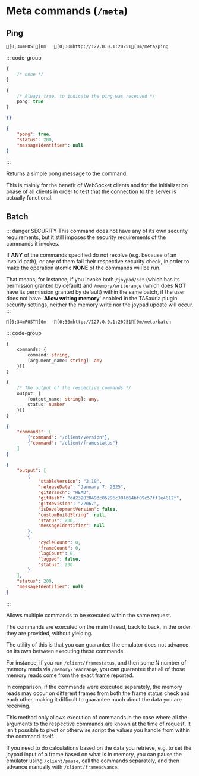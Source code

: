 
# Meta commands (`/meta`)

## Ping
```ansi
[0;34mPOST[0m   [0;30mhttp://127.0.0.1:20251[0m/meta/ping
```
::: code-group
```typescript [Argument schema]
{
    /* none */
}
```
```typescript [Response schema]
{
    /* Always true, to indicate the ping was received */
    pong: true
}
```
```json [Example arguments]
{}
```
```json [Example response]
{
    "pong": true,
    "status": 200,
    "messageIdentifier": null
}
```
:::

Returns a simple pong message to the command.

This is mainly for the benefit of WebSocket clients and for the initialization phase of all clients in order to test that the connection to the server is actually functional.


## Batch
::: danger SECURITY
This command does not have any of its own security requirements, but it still imposes the security requirements of the commands it invokes.

If **ANY** of the commands specified do not resolve (e.g. because of an invalid path), or any of them fail their respective security check, in order to make the operation atomic **NONE** of the commands will be run.

That means, for instance, if you invoke both `/joypad/set` (which has its permission granted by default) and `/memory/writerange` (which does **NOT** have its permission granted by default) within the same batch, if the user does not have '**Allow writing memory**' enabled in the TASauria plugin security settings, neither the memory write nor the joypad update will occur.
:::
```ansi
[0;34mPOST[0m   [0;30mhttp://127.0.0.1:20251[0m/meta/batch
```
::: code-group
```typescript [Argument schema]
{
    commands: {
        command: string,
        [argument_name: string]: any
    }[]
}
```
```typescript [Response schema]
{
    /* The output of the respective commands */
    output: {
        [output_name: string]: any,
        status: number
    }[]
}
```
```json [Example arguments]
{
    "commands": [
        {"command": "/client/version"},
        {"command": "/client/framestatus"}
    ]
}
```
```json [Example response]
{
    "output": [
        {
            "stableVersion": "2.10",
            "releaseDate": "January 7, 2025",
            "gitBranch": "HEAD",
            "gitHash": "dd232820493c05296c304b64bf09c57ff1e4812f",
            "gitRevision": "22067",
            "isDevelopmentVersion": false,
            "customBuildString": null,
            "status": 200,
            "messageIdentifier": null
        },
        {
            "cycleCount": 0,
            "frameCount": 0,
            "lagCount": 0,
            "lagged": false,
            "status": 200
        }
    ],
    "status": 200,
    "messageIdentifier": null
}
```
:::

Allows multiple commands to be executed within the same request.

The commands are executed on the main thread, back to back, in the order they are provided, without yielding.

The utility of this is that you can guarantee the emulator does not advance on its own between executing these commands.

For instance, if you run `/client/framestatus`, and then some N number of memory reads via `/memory/readrange`, you can guarantee that all of those memory reads come from the exact frame reported.

In comparison, if the commands were executed separately, the memory reads may occur on different frames from both the frame status check and each other, making it difficult to guarantee much about the data you are receiving.

This method only allows execution of commands in the case where all the arguments to the respective commands are known at the time of request.
It isn't possible to pivot or otherwise script the values you handle from within the command itself.

If you need to do calculations based on the data you retrieve, e.g. to set the joypad input of a frame based on what is in memory, you can pause the emulator using `/client/pause`, call the commands separately, and then advance manually with `/client/frameadvance`.
